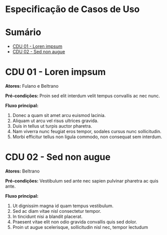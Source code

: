 # Especificação de Casos de Uso

# Sumário

- [CDU 01 - Loren impsum](#cdu-01---loren-impsum)
- [CDU 02 - Sed non augue](#cdu-02---sed-non-augue)

# CDU 01 - Loren impsum
**Atores:** Fulano e Beltrano

**Pré-condições:** Proin sed elit interdum velit tempus convallis ac nec nunc.

**Fluxo principal:**
1. Donec a quam sit amet arcu euismod lacinia.
2. Aliquam ut arcu vel risus ultrices gravida.
3. Duis in tellus ut turpis auctor pharetra.
4. Nam viverra nunc feugiat eros tempor, sodales cursus nunc sollicitudin.
5. Morbi efficitur tellus non ligula commodo, non consequat sem interdum.
   
# CDU 02 - Sed non augue
**Atores:** Beltrano

**Pré-condições:** Vestibulum sed ante nec sapien pulvinar pharetra ac quis ante.

**Fluxo principal:**
1. Ut dignissim magna id quam tempus vestibulum.
2. Sed ac diam vitae nisl consectetur tempor.
3. In tincidunt nisi a blandit placerat.
4. Praesent vitae elit non odio gravida convallis quis sed dolor.
5. Proin ut augue scelerisque, sollicitudin nisl nec, tempor lectudum
